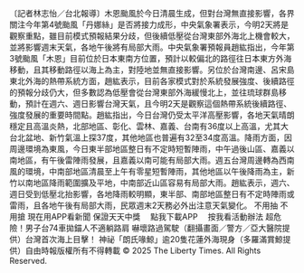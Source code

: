 〔記者林志怡／台北報導〕木恩颱風於今日清晨生成，但對台灣無直接影響，各界關注今年第4號颱風「丹娜絲」是否將接力成形，中央氣象署表示，今明2天將是觀察重點，雖目前模式預報結果分歧，但後續低壓從台灣東部外海北上機會較大，並將影響週末天氣，各地午後將有局部大雨。中央氣象署預報員趙紘指出，今年第3號颱風「木恩」目前位於日本東南方位置，預計以較偏北的路徑往日本東方外海移動，且其移動路徑以海上為主，對陸地並無直接影響。另位於台灣南邊、呂宋島東北外海的熱帶系統方面，趙紘表示，目前各家模式對於系統發展強度、後續路徑的預報分歧仍大，但多數認為低壓會從台灣東部外海緩慢北上，並往琉球群島移動，預計在週六、週日影響台灣天氣，且今明2天是觀察這個熱帶系統後續路徑、強度發展的重要時間點。趙紘指出，今日台灣仍受太平洋高壓影響，各地天氣晴朗穩定且高溫炎熱，北部地區、彰化、雲林、嘉義、台南有36度以上高溫，尤其大台北盆地、新竹氣溫上探37度，其他地區也普遍有32至34度高溫。降雨方面，因周邊環境為東風，今日東半部地區整日有不定時短暫陣雨，中午過後山區、嘉義以南地區，有午後雷陣雨發展，且嘉義以南可能有局部大雨。週五台灣周邊轉為西南風的環境，中南部地區清晨至上午有零星短暫陣雨，其他地區以午後降雨為主，新竹以南地區降雨範圍擴及平地，中南部近山區容易有局部大雨。趙紘表示，週六、週日受到低壓北抬影響，各地降雨較明顯，東半部、南部地區整日有不定時陣雨或雷雨，且各地午後有局部大雨，民眾週末2天務必外出注意天氣變化。
    不用抽 不用搶 現在用APP看新聞 保證天天中獎　
    點我下載APP　
    按我看活動辦法
超危險！男子台74車拋錨人不適躺路肩 嚇壞路過駕駛（翻攝畫面／警方／亞大醫院提供）台灣首次海上目擊！ 神祕「朗氏喙鯨」逾20隻花蓮外海現身（多羅滿賞鯨提供）自由時報版權所有不得轉載 © 2025 The Liberty Times. All Rights Reserved.